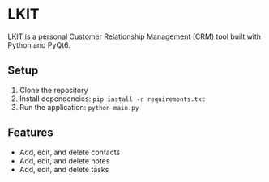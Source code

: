 # LKIT

LKIT is a personal Customer Relationship Management (CRM) tool built with Python and PyQt6.

## Setup

1. Clone the repository
2. Install dependencies: `pip install -r requirements.txt`
3. Run the application: `python main.py`

## Features

- Add, edit, and delete contacts
- Add, edit, and delete notes
- Add, edit, and delete tasks   



